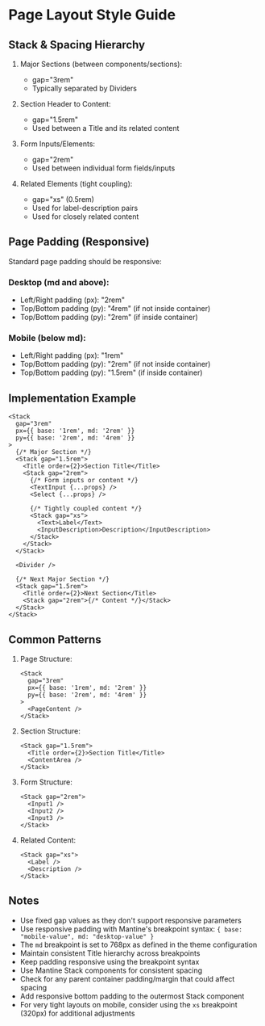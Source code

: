 # Page Layout Style Guide

## Stack & Spacing Hierarchy

1. Major Sections (between components/sections):

   - gap="3rem"
   - Typically separated by Dividers

2. Section Header to Content:

   - gap="1.5rem"
   - Used between a Title and its related content

3. Form Inputs/Elements:

   - gap="2rem"
   - Used between individual form fields/inputs

4. Related Elements (tight coupling):
   - gap="xs" (0.5rem)
   - Used for label-description pairs
   - Used for closely related content

## Page Padding (Responsive)

Standard page padding should be responsive:

### Desktop (md and above):

- Left/Right padding (px): "2rem"
- Top/Bottom padding (py): "4rem" (if not inside container)
- Top/Bottom padding (py): "2rem" (if inside container)

### Mobile (below md):

- Left/Right padding (px): "1rem"
- Top/Bottom padding (py): "2rem" (if not inside container)
- Top/Bottom padding (py): "1.5rem" (if inside container)

## Implementation Example

```tsx
<Stack
  gap="3rem"
  px={{ base: '1rem', md: '2rem' }}
  py={{ base: '2rem', md: '4rem' }}
>
  {/* Major Section */}
  <Stack gap="1.5rem">
    <Title order={2}>Section Title</Title>
    <Stack gap="2rem">
      {/* Form inputs or content */}
      <TextInput {...props} />
      <Select {...props} />

      {/* Tightly coupled content */}
      <Stack gap="xs">
        <Text>Label</Text>
        <InputDescription>Description</InputDescription>
      </Stack>
    </Stack>
  </Stack>

  <Divider />

  {/* Next Major Section */}
  <Stack gap="1.5rem">
    <Title order={2}>Next Section</Title>
    <Stack gap="2rem">{/* Content */}</Stack>
  </Stack>
</Stack>
```

## Common Patterns

1. Page Structure:

   ```tsx
   <Stack
     gap="3rem"
     px={{ base: '1rem', md: '2rem' }}
     py={{ base: '2rem', md: '4rem' }}
   >
     <PageContent />
   </Stack>
   ```

2. Section Structure:

   ```tsx
   <Stack gap="1.5rem">
     <Title order={2}>Section Title</Title>
     <ContentArea />
   </Stack>
   ```

3. Form Structure:

   ```tsx
   <Stack gap="2rem">
     <Input1 />
     <Input2 />
     <Input3 />
   </Stack>
   ```

4. Related Content:
   ```tsx
   <Stack gap="xs">
     <Label />
     <Description />
   </Stack>
   ```

## Notes

- Use fixed gap values as they don't support responsive parameters
- Use responsive padding with Mantine's breakpoint syntax: `{ base: "mobile-value", md: "desktop-value" }`
- The `md` breakpoint is set to 768px as defined in the theme configuration
- Maintain consistent Title hierarchy across breakpoints
- Keep padding responsive using the breakpoint syntax
- Use Mantine Stack components for consistent spacing
- Check for any parent container padding/margin that could affect spacing
- Add responsive bottom padding to the outermost Stack component
- For very tight layouts on mobile, consider using the `xs` breakpoint (320px) for additional adjustments
